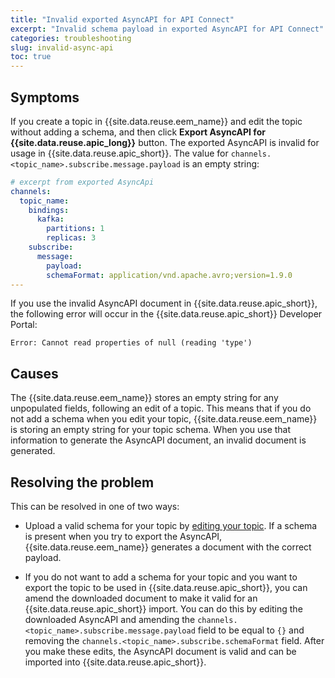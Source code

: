 ```yaml
---
title: "Invalid exported AsyncAPI for API Connect"
excerpt: "Invalid schema payload in exported AsyncAPI for API Connect"
categories: troubleshooting
slug: invalid-async-api
toc: true
---
```


## Symptoms

If you create a topic in {{site.data.reuse.eem_name}} and edit the topic without adding a schema, and then click **Export AsyncAPI for {{site.data.reuse.apic_long}}** button. The exported AsyncAPI is invalid for usage in {{site.data.reuse.apic_short}}. The value for  `channels.<topic_name>.subscribe.message.payload` is an empty string:

```yaml
# excerpt from exported AsyncApi
channels:
  topic_name:
    bindings:
      kafka:
        partitions: 1
        replicas: 3
    subscribe:
      message:
        payload: 
        schemaFormat: application/vnd.apache.avro;version=1.9.0
---
```

If you use the invalid AsyncAPI document in {{site.data.reuse.apic_short}}, the following error will occur in the {{site.data.reuse.apic_short}} Developer Portal:

```shell
Error: Cannot read properties of null (reading 'type')
```

## Causes

The {{site.data.reuse.eem_name}} stores an empty string for any unpopulated fields, following an edit of a topic. This means that if you do not add a schema when you edit your topic, {{site.data.reuse.eem_name}} is storing an empty string for your topic schema. When you use that information to generate the AsyncAPI document, an invalid document is generated.

## Resolving the problem

This can be resolved in one of two ways:

- Upload a valid schema for your topic by [editing your topic](../../describe/managing-topics#editing-a-topic). If a schema is present when you try to export the AsyncAPI, {{site.data.reuse.eem_name}} generates a document with the correct payload.

- If you do not want to add a schema for your topic and you want to export the topic to be used in {{site.data.reuse.apic_short}}, you can amend the downloaded document to make it valid for an {{site.data.reuse.apic_short}} import. You can do this by editing the downloaded AsyncAPI and amending the `channels.<topic_name>.subscribe.message.payload` field to be equal to `{}` and removing the `channels.<topic_name>.subscribe.schemaFormat` field. After you make these edits, the AsyncAPI document is valid and can be imported into {{site.data.reuse.apic_short}}.
